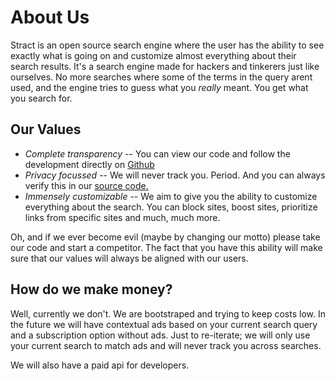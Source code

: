 # About Us

Stract is an open source search engine where the user has the ability to see
exactly what is going on and customize almost everything about their search
results. It's a search engine made for hackers and tinkerers just like
ourselves. No more searches where some of the terms in the query arent used, and
the engine tries to guess what you _really_ meant. You get what you search for.

## Our Values

- _Complete transparency_ -- You can view our code and follow the development
  directly on [Github](https://github.com/StractOrg/stract)
- _Privacy focussed_ -- We will never track you. Period. And you can always
  verify this in our [source code.](https://github.com/StractOrg/stract)
- _Immensely customizable_ -- We aim to give you the ability to customize
  everything about the search. You can block sites, boost sites, prioritize
  links from specific sites and much, much more.

Oh, and if we ever become evil (maybe by changing our motto) please take our
code and start a competitor. The fact that you have this ability will make sure
that our values will always be aligned with our users.

## How do we make money?

Well, currently we don't. We are bootstraped and trying to keep costs low. In
the future we will have contextual ads based on your current search query and a
subscription option without ads. Just to re-iterate; we will only use your
current search to match ads and will never track you across searches.

We will also have a paid api for developers.
